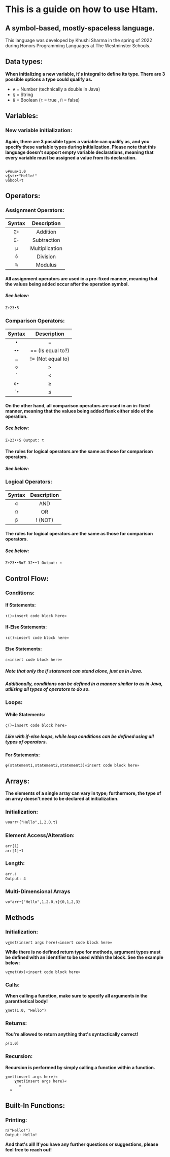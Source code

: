 # This is a guide on how to use Htam.

## A symbol-based, mostly-spaceless language.

This language was developed by Khushi Sharma in the spring of 2022 during Honors Programming Languages at The Westminster Schools.

## Data types:

**When initializing a new variable, it's integral to define its type. There are 3 possible options a type could qualify as.**

- `#` = Number (technically a double in Java)
- `§` = String
- `ß` = Boolean (`τ` = true , `Π` = false)

## Variables:

### New variable initialization:

**Again, there are 3 possible types a variable can qualify as, and you specify these variable types during initialization. Please note that this language doesn't support empty variable declarations, meaning that every variable must be assigned a value from its declaration.**

```

ν#num•1.0
ν§str•"Hello!"
νßbool•τ

```

## Operators:

### Assignment Operators:

| Syntax      | Description
| :---:        |    :----:   
| `Σ+`        | Addition
| `Σ-`        | Subtraction
| `μ`         | Multiplication  
| `δ`         | Division
| `%`         | Modulus

#### All assignment operators are used in a pre-fixed manner, meaning that the values being added occur after the operation symbol.
##### See below:

`
Σ+23•5
`

### Comparison Operators:

| Syntax      | Description
| :---:        |    :----:   
| `•`         | =
| `••`        | == (Is equal to?)
| `…`         | != (Not equal to)
| `ο`         | >  
| `˙`         | <
| `ο•`        | ≥
| `˙•`        | ≤

#### On the other hand, all comparison operators are used in an in-fixed manner, meaning that the values being added flank either side of the operation.
##### See below:

`
Σ+23••5
Output: τ
`

#### The rules for logical operators are the same as those for comparison operators.
##### See below:

### Logical Operators:

| Syntax      | Description
| :---:       |    :----:   
| `α`         | AND
| `Ω`         | OR
| `β`         | ! (NOT)

#### The rules for logical operators are the same as those for comparison operators.
##### See below:

`
Σ+23••5αΣ-32••1
Output: τ
`

## Control Flow:

### Conditions:

#### If Statements:

```
ι()«insert code block here»
```

#### If-Else Statements:

```
ιε()«insert code block here»
```

#### Else Statements:

```
ε«insert code block here»
```

##### Note that only the if statement can stand alone, just as in Java.
##### Additionally, conditions can be defined in a manner similar to as in Java, utilising all types of operators to do so.

### Loops:

#### While Statements:

```
ς()«insert code block here»
```

##### Like with if-else loops, while loop conditions can be defined using all types of operators.

#### For Statements:

```
φ(statement1,statement2,statement3)«insert code block here»
```

## Arrays:

**The elements of a single array can vary in type; furthermore, the type of an array doesn't need to be declared at initialization.**

### Initialization:

```
ּνυarr•{"Hello",1,2.0,τ}
```

### Element Access/Alteration:

```
ּarr[1]
arr[1]•1
```
### Length:

```
arr.ℓ
Output: 4
```

### Multi-Dimensional Arrays

```
νυ²arr•{"Hello",1,2.0,τ}{0,1,2,3}
```

## Methods

### Initialization:

```
νχmet(insert args here)«insert code block here»

```

**While there is no defined return type for methods, argument types must be defined with an identifier to be used within the block. See the example below:**

```
νχmet(#x)«insert code block here»

```

### Calls:

**When calling a function, make sure to specify all arguments in the parenthetical body!**

```
χmet(1.0, "Hello")
```

### Returns:

**You're allowed to return anything that's syntactically correct!**

```
ρ(1.0)
```

### Recursion:

**Recursion is performed by simply calling a function within a function.**

```
χmet(insert args here)«
    χmet(insert args here)«
      »
  »
```

## Built-In Functions:

### Printing:

```
π("Hello!")
Output: Hello!
```

**And that's all! If you have any further questions or suggestions, please feel free to reach out!**
